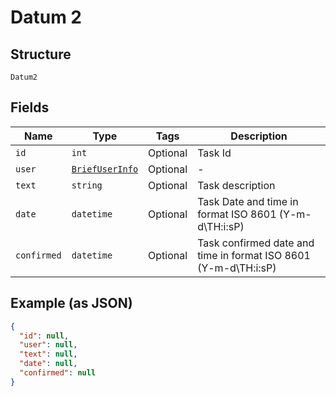 
# Datum 2

## Structure

`Datum2`

## Fields

| Name | Type | Tags | Description |
|  --- | --- | --- | --- |
| `id` | `int` | Optional | Task Id |
| `user` | [`BriefUserInfo`](../../doc/models/brief-user-info.md) | Optional | - |
| `text` | `string` | Optional | Task description |
| `date` | `datetime` | Optional | Task Date and time in format ISO 8601 (Y-m-d\TH:i:sP) |
| `confirmed` | `datetime` | Optional | Task confirmed date and time in format ISO 8601 (Y-m-d\TH:i:sP) |

## Example (as JSON)

```json
{
  "id": null,
  "user": null,
  "text": null,
  "date": null,
  "confirmed": null
}
```

